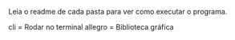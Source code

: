 Leia o readme de cada pasta para ver como executar o programa. 



cli = Rodar no terminal
allegro = Biblioteca gráfica